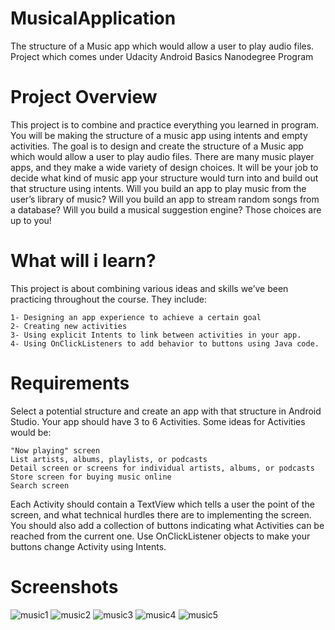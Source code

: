 # MusicalApplication
The structure of a Music app which would allow a user to play audio files. Project which comes under Udacity Android Basics Nanodegree Program

# Project Overview
This project is to combine and practice everything you learned in program. You will be making the structure of a music app using intents and empty activities. The goal is to design and create the structure of a Music app which would allow a user to play audio files. There are many music player apps, and they make a wide variety of design choices. It will be your job to decide what kind of music app your structure would turn into and build out that structure using intents. Will you build an app to play music from the user’s library of music? Will you build an app to stream random songs from a database? Will you build a musical suggestion engine? Those choices are up to you!

# What will i learn?
This project is about combining various ideas and skills we’ve been practicing throughout the course. They include:

    1- Designing an app experience to achieve a certain goal
    2- Creating new activities
    3- Using explicit Intents to link between activities in your app.
    4- Using OnClickListeners to add behavior to buttons using Java code.

# Requirements
Select a potential structure and create an app with that structure in Android Studio. Your app should have 3 to 6 Activities. Some ideas for Activities would be:

    "Now playing" screen
    List artists, albums, playlists, or podcasts
    Detail screen or screens for individual artists, albums, or podcasts
    Store screen for buying music online
    Search screen

Each Activity should contain a TextView which tells a user the point of the screen, and what technical hurdles there are to implementing the screen. You should also add a collection of buttons indicating what Activities can be reached from the current one. Use OnClickListener objects to make your buttons change Activity using Intents.

# Screenshots
![music1](https://cloud.githubusercontent.com/assets/28901635/26429151/b8744880-40e5-11e7-926a-cdf982633b9f.JPG)
![music2](https://cloud.githubusercontent.com/assets/28901635/26429154/b87a85ba-40e5-11e7-8cb9-c932912401ec.JPG)
![music3](https://cloud.githubusercontent.com/assets/28901635/26429153/b87a0e8c-40e5-11e7-810b-8ad3934943db.JPG)
![music4](https://cloud.githubusercontent.com/assets/28901635/26429152/b878fb5a-40e5-11e7-9123-e0e9c9d08e7a.JPG)
![music5](https://cloud.githubusercontent.com/assets/28901635/26429155/b87af3ce-40e5-11e7-8393-02cbe2fd0107.JPG)
